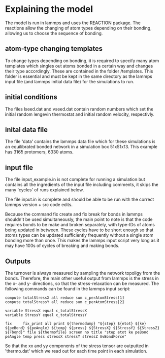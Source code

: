 # Explaining the model

The model is run in lammps and uses the REACTION package. The reactions allow the changing of atom types depending on their bonding, allowing us to choose the sequence of bonding.

## atom-type changing templates

To change types depending on bonding, it is required to specify many atom templates which singles out atoms bonded in a certain way and changes their type accordingly. These are contained in the folder /templates. This folder is essential and must be kept in the same directory as the lammps input file (and lammps initial data file) for the simulations to run.

## initial conditions

The files lseed.dat and vseed.dat contain random numbers which set the initial random lengevin thermostat and initial random velocity, respectivly.

## inital data file

The file 'data' contains the lammps data file which for these simulations is an equilibrated bonded network in a simulation box 51x51x13. This example has 3165 protomers, 6330 atoms. 

## input file

The file input_example.in is not complete for running a simulation but contains all the ingredients of the input file including comments, it skips the many 'cycles' of runs explained below.

The file input.in is complete and should be able to be run with the correct lammps version + src code edits.

Because the command fix create and fix break for bonds in lammps shouldn't be used simultaneously, the main point to note is that the code requires bonds to be make and broken separately, with type-IDs of atoms being updated in between. These cycles have to be short enough so that atoms types can be updated sufficiently frequently without a single atom bonding more than once. This makes the lammps input script very long as it may have 100s of cycles of breaking and making bonds. 


## Outputs

The turnover is always measured by sampling the network topoligy from the bonds. Therefore, the main other useful output from lammps is the stress in the x- and y- directions, so that the stress-relaxation can be measured. The following commands can be found in the lammps input script:

    compute totalStressX all reduce sum c_perAtomStress[1]
    compute totalStressY all reduce sum c_perAtomStress[2]

    variable StressX equal c_totalStressX
    variable StressY equal c_totalStressY

    fix		fix_print all print ${thermodump} "${step} ${etot} ${ke} ${peBond} ${peAngle} ${temp} ${press} ${StressX} ${StressY} ${StressZ} ${Fbond}" file ${thermofile} screen no title "step etot ke peBond peAngle temp press stressX stressY stressZ AvBondForce"

So that the xx and yy components of the stress tensor are outputted in 'thermo.dat' which we read out for each time point in each simulation.


